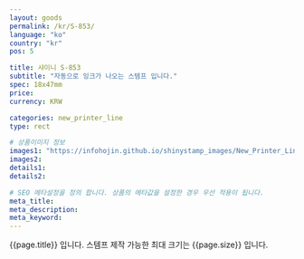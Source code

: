 ```yaml
---
layout: goods
permalink: /kr/S-853/
language: "ko"
country: "kr"
pos: 5

title: 샤이니 S-853
subtitle: "자동으로 잉크가 나오는 스템프 입니다."
spec: 18x47mm
price: 
currency: KRW

categories: new_printer_line
type: rect

# 상품이미지 정보
images1: "https://infohojin.github.io/shinystamp_images/New_Printer_Line/S-853/S-853_1.jpg"
images2:
details1:
details2:    

# SEO 메타설정을 정의 합니다. 상품의 메타값을 설정한 경우 우선 적용이 됩니다.
meta_title: 
meta_description:
meta_keyword:
---
```


{{page.title}} 입니다. 스템프 제작 가능한 최대 크기는 {{page.size}} 입니다.